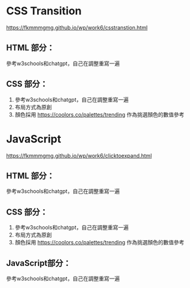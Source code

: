 # CSS Transition
https://fkmmmgmg.github.io/wp/work6/csstranstion.html

## HTML 部分：
  參考w3schools和chatgpt，自己在調整重寫一遍
## CSS 部分：
1. 參考w3schools和chatgpt，自己在調整重寫一遍
2. 布局方式為原創
3. 顏色採用 https://coolors.co/palettes/trending 作為挑選顏色的數值參考

# JavaScript
https://fkmmmgmg.github.io/wp/work6/clicktoexpand.html

## HTML 部分：
  參考w3schools和chatgpt，自己在調整重寫一遍
## CSS 部分：
1. 參考w3schools和chatgpt，自己在調整重寫一遍
2. 布局方式為原創
3. 顏色採用 https://coolors.co/palettes/trending 作為挑選顏色的數值參考
## JavaScript部分：
參考w3schools和chatgpt，自己在調整重寫一遍
